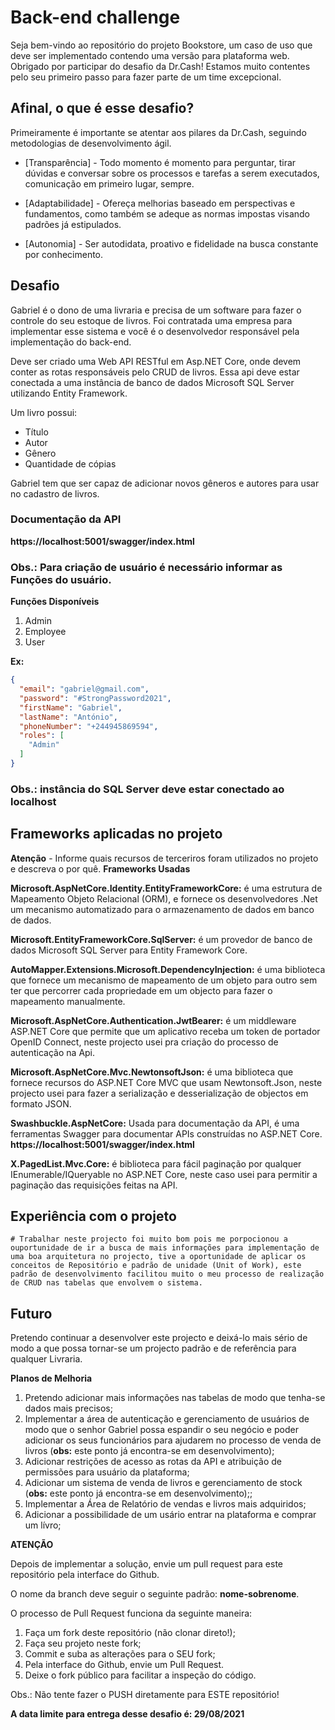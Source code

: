 # Back-end challenge

Seja bem-vindo ao repositório do projeto Bookstore, um caso de uso que deve ser implementado contendo uma versão para plataforma web. Obrigado por participar do desafio da Dr.Cash! Estamos muito contentes pelo seu primeiro passo para fazer parte de um time excepcional.

## Afinal, o que é esse desafio?

Primeiramente é importante se atentar aos pilares da Dr.Cash, seguindo metodologias de desenvolvimento ágil.

- [Transparência] - Todo momento é momento para perguntar, tirar dúvidas e conversar sobre os processos e tarefas a serem executados, comunicação em primeiro lugar, sempre.

- [Adaptabilidade] - Ofereça melhorias baseado em perspectivas e fundamentos, como também se adeque as normas impostas visando padrões já estipulados.

- [Autonomia] - Ser autodidata, proativo e fidelidade na busca constante por conhecimento.

## Desafio
Gabriel é o dono de uma livraria e precisa de um software para fazer o controle do seu estoque de livros. Foi contratada uma empresa para implementar esse sistema e você é o desenvolvedor responsável pela implementação do back-end. 

Deve ser criado uma Web API RESTful em Asp.NET Core, onde devem conter as rotas responsáveis pelo CRUD de livros. Essa api deve estar conectada a uma instância de banco de dados Microsoft SQL Server utilizando Entity Framework.

Um livro possui: 
*	Título
*	Autor
*	Gênero
*	Quantidade de cópias

Gabriel tem que ser capaz de adicionar novos gêneros e autores para usar no cadastro de livros. 

### Documentação da API
**https://localhost:5001/swagger/index.html**

### Obs.: Para criação de usuário é necessário informar as Funções do usuário.
**Funções Disponíveis**
1. Admin
2. Employee
3. User

**Ex:**
```Json
{
  "email": "gabriel@gmail.com",
  "password": "#StrongPassword2021",
  "firstName": "Gabriel",
  "lastName": "António",
  "phoneNumber": "+244945869594",
  "roles": [
    "Admin"
  ]
}
```

### Obs.: instância do SQL Server deve estar conectado ao localhost

## Frameworks aplicadas no projeto


**Atenção** - Informe quais recursos de terceriros foram utilizados no projeto e descreva o por quê.
**Frameworks Usadas**

**Microsoft.AspNetCore.Identity.EntityFrameworkCore:** é uma estrutura de Mapeamento Objeto Relacional (ORM), e fornece os desenvolvedores .Net um mecanismo 
automatizado para o armazenamento de dados em banco de dados.

**Microsoft.EntityFrameworkCore.SqlServer:** é um provedor de banco de dados Microsoft SQL Server para Entity Framework Core.

**AutoMapper.Extensions.Microsoft.DependencyInjection:** é uma biblioteca que fornece um mecanismo de mapeamento de um objeto para outro sem ter que percorrer cada propriedade em um objecto para fazer o mapeamento manualmente. 

**Microsoft.AspNetCore.Authentication.JwtBearer:** é um middleware ASP.NET Core que permite que um aplicativo receba um token de portador OpenID Connect, neste projecto usei pra criação do processo de autenticação na Api.

**Microsoft.AspNetCore.Mvc.NewtonsoftJson:** é uma biblioteca que fornece recursos do ASP.NET Core MVC que usam Newtonsoft.Json, neste projecto usei para fazer a serialização e desserialização de objectos em formato JSON.

**Swashbuckle.AspNetCore:** Usada para documentação da API, é uma ferramentas Swagger para documentar APIs construídas no ASP.NET Core.
**https://localhost:5001/swagger/index.html**

**X.PagedList.Mvc.Core:** é biblioteca para fácil paginação por qualquer IEnumerable/IQueryable no ASP.NET Core, neste caso usei para permitir a paginação das requisições feitas na API.



## Experiência com o projeto 
    # Trabalhar neste projecto foi muito bom pois me porpocionou a ouportunidade de ir a busca de mais informações para implementação de uma boa arquitetura no projecto, tive a oportunidade de aplicar os conceitos de Repositório e padrão de unidade (Unit of Work), este padrão de desenvolvimento facilitou muito o meu processo de realização de CRUD nas tabelas que envolvem o sistema.
    

## Futuro

Pretendo continuar a desenvolver este projecto e deixá-lo mais sério de modo a que possa tornar-se um projecto padrão e de referência para qualquer Livraria.

**Planos de Melhoria**
1. Pretendo adicionar mais informações nas tabelas de modo que tenha-se dados mais precisos;
2. Implementar a área de autenticação e gerenciamento de usuários de modo que o senhor Gabriel possa espandir o seu negócio e poder adicionar os seus funcionários para ajudarem no processo de venda de livros (**obs:** este ponto já encontra-se em desenvolvimento);
3. Adicionar restrições de acesso  as rotas da API e atribuição de permissões para usuário da plataforma; 
4. Adicionar um sistema de venda de livros e gerenciamento de stock (**obs:** este ponto já encontra-se em desenvolvimento);;
5. Implementar a Área de Relatório de vendas e livros mais adquiridos;
6. Adicionar a possibilidade de um usário entrar na plataforma e comprar um lívro; 

**ATENÇÃO**

Depois de implementar a solução, envie um pull request para este repositório pela interface do Github.

O nome da branch deve seguir o seguinte padrão: **nome-sobrenome**.

O processo de Pull Request funciona da seguinte maneira:
1. Faça um fork deste repositório (não clonar direto!);
2. Faça seu projeto neste fork;
3. Commit e suba as alterações para o SEU fork;
4. Pela interface do Github, envie um Pull Request.
5. Deixe o fork público para facilitar a inspeção do código.


Obs.: Não tente fazer o PUSH diretamente para ESTE repositório!

**A data limite para entrega desse desafio é: 29/08/2021**
